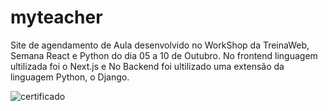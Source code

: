 # myteacher
Site de agendamento de Aula desenvolvido no WorkShop da TreinaWeb, Semana React e Python do dia 05 a 10 de Outubro. No frontend linguagem ultilizada foi o Next.js e No Backend foi ultilizado uma extensão da linguagem Python, o Django.


![certificado](https://photos.google.com/photo/AF1QipNQU3bSfilKiIR46V52pxydM_LHcRZqoDI6dgAW)
